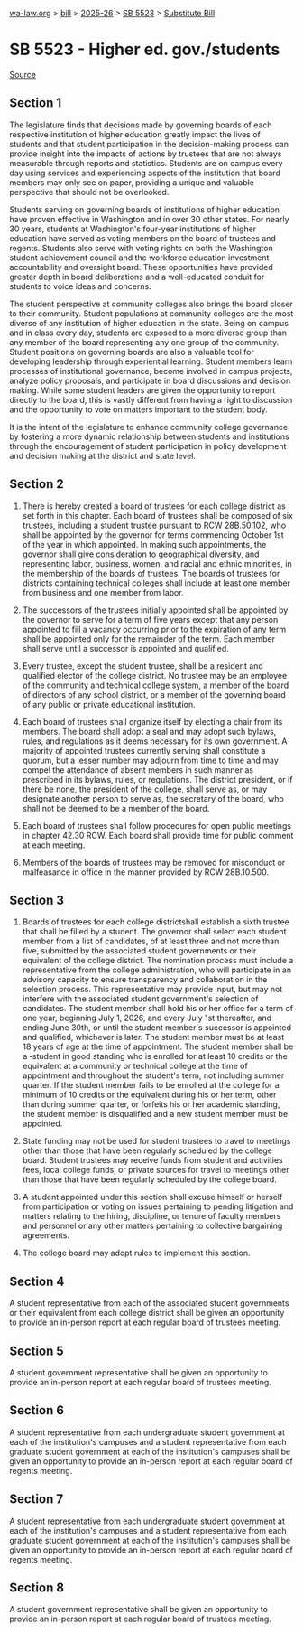 [wa-law.org](/) > [bill](/bill/) > [2025-26](/bill/2025-26/) > [SB 5523](/bill/2025-26/sb/5523/) > [Substitute Bill](/bill/2025-26/sb/5523/S/)

# SB 5523 - Higher ed. gov./students

[Source](http://lawfilesext.leg.wa.gov/biennium/2025-26/Pdf/Bills/Senate%20Bills/5523-S.pdf)

## Section 1
The legislature finds that decisions made by governing boards of each respective institution of higher education greatly impact the lives of students and that student participation in the decision-making process can provide insight into the impacts of actions by trustees that are not always measurable through reports and statistics. Students are on campus every day using services and experiencing aspects of the institution that board members may only see on paper, providing a unique and valuable perspective that should not be overlooked.

Students serving on governing boards of institutions of higher education have proven effective in Washington and in over 30 other states. For nearly 30 years, students at Washington's four-year institutions of higher education have served as voting members on the board of trustees and regents. Students also serve with voting rights on both the Washington student achievement council and the workforce education investment accountability and oversight board. These opportunities have provided greater depth in board deliberations and a well-educated conduit for students to voice ideas and concerns.

The student perspective at community colleges also brings the board closer to their community. Student populations at community colleges are the most diverse of any institution of higher education in the state. Being on campus and in class every day, students are exposed to a more diverse group than any member of the board representing any one group of the community. Student positions on governing boards are also a valuable tool for developing leadership through experiential learning. Student members learn processes of institutional governance, become involved in campus projects, analyze policy proposals, and participate in board discussions and decision making. While some student leaders are given the opportunity to report directly to the board, this is vastly different from having a right to discussion and the opportunity to vote on matters important to the student body.

It is the intent of the legislature to enhance community college governance by fostering a more dynamic relationship between students and institutions through the encouragement of student participation in policy development and decision making at the district and state level.

## Section 2
1. There is hereby created a board of trustees for each college district as set forth in this chapter. Each board of trustees shall be composed of six trustees, including a student trustee pursuant to RCW 28B.50.102, who shall be appointed by the governor for terms commencing October 1st of the year in which appointed. In making such appointments, the governor shall give consideration to geographical diversity, and representing labor, business, women, and racial and ethnic minorities, in the membership of the boards of trustees. The boards of trustees for districts containing technical colleges shall include at least one member from business and one member from labor.

2. The successors of the trustees initially appointed shall be appointed by the governor to serve for a term of five years except that any person appointed to fill a vacancy occurring prior to the expiration of any term shall be appointed only for the remainder of the term. Each member shall serve until a successor is appointed and qualified.

3. Every trustee, except the student trustee, shall be a resident and qualified elector of the college district. No trustee may be an employee of the community and technical college system, a member of the board of directors of any school district, or a member of the governing board of any public or private educational institution.

4. Each board of trustees shall organize itself by electing a chair from its members. The board shall adopt a seal and may adopt such bylaws, rules, and regulations as it deems necessary for its own government. A majority of appointed trustees currently serving shall constitute a quorum, but a lesser number may adjourn from time to time and may compel the attendance of absent members in such manner as prescribed in its bylaws, rules, or regulations. The district president, or if there be none, the president of the college, shall serve as, or may designate another person to serve as, the secretary of the board, who shall not be deemed to be a member of the board.

5. Each board of trustees shall follow procedures for open public meetings in chapter 42.30 RCW. Each board shall provide time for public comment at each meeting.

6. Members of the boards of trustees may be removed for misconduct or malfeasance in office in the manner provided by RCW 28B.10.500.

## Section 3
1. Boards of trustees for each college districtshall establish a sixth trustee that shall be filled by a student. The governor shall select each student member from a list of candidates, of at least three and not more than five, submitted by the associated student governments or their equivalent of the college district. The nomination process must include a representative from the college administration, who will participate in an advisory capacity to ensure transparency and collaboration in the selection process. This representative may provide input, but may not interfere with the associated student government's selection of candidates. The student member shall hold his or her office for a term of one year, beginning July 1, 2026, and every July 1st thereafter, and ending June 30th, or until the student member's successor is appointed and qualified, whichever is later. The student member must be at least 18 years of age at the time of appointment. The student member shall be a ‑student in good standing who is enrolled for at least 10 credits or the equivalent at a community or technical college at the time of appointment and throughout the student's term, not including summer quarter. If the student member fails to be enrolled at the college for a minimum of 10 credits or the equivalent during his or her term, other than during summer quarter, or forfeits his or her academic standing, the student member is disqualified and a new student member must be appointed.

2. State funding may not be used for student trustees to travel to meetings other than those that have been regularly scheduled by the college board. Student trustees may receive funds from student and activities fees, local college funds, or private sources for travel to meetings other than those that have been regularly scheduled by the college board.

3. A student appointed under this section shall excuse himself or herself from participation or voting on issues pertaining to pending litigation and matters relating to the hiring, discipline, or tenure of faculty members and personnel or any other matters pertaining to collective bargaining agreements.

4. The college board may adopt rules to implement this section.

## Section 4
A student representative from each of the associated student governments or their equivalent from each college district shall be given an opportunity to provide an in-person report at each regular board of trustees meeting.

## Section 5
A student government representative shall be given an opportunity to provide an in-person report at each regular board of trustees meeting.

## Section 6
A student representative from each undergraduate student government at each of the institution's campuses and a student representative from each graduate student government at each of the institution's campuses shall be given an opportunity to provide an in-person report at each regular board of regents meeting.

## Section 7
A student representative from each undergraduate student government at each of the institution's campuses and a student representative from each graduate student government at each of the institution's campuses shall be given an opportunity to provide an in-person report at each regular board of regents meeting.

## Section 8
A student government representative shall be given an opportunity to provide an in-person report at each regular board of trustees meeting.

